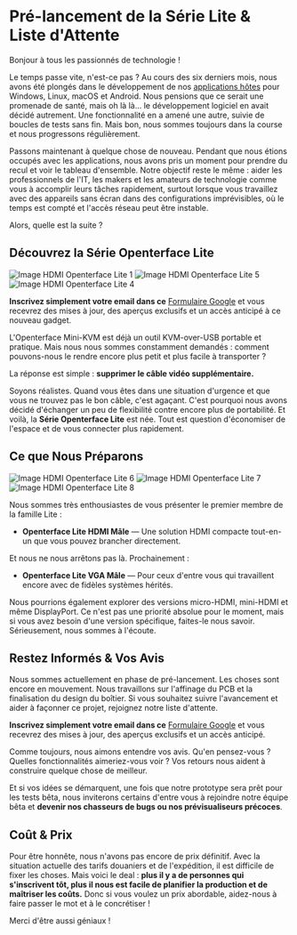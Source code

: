 # Pré-lancement de la Série Lite & Liste d'Attente

Bonjour à tous les passionnés de technologie !

Le temps passe vite, n'est-ce pas ? Au cours des six derniers mois, nous avons été plongés dans le développement de nos [applications hôtes](/app) pour Windows, Linux, macOS et Android. Nous pensions que ce serait une promenade de santé, mais oh là là... le développement logiciel en avait décidé autrement. Une fonctionnalité en a amené une autre, suivie de boucles de tests sans fin. Mais bon, nous sommes toujours dans la course et nous progressons régulièrement.

Passons maintenant à quelque chose de nouveau. Pendant que nous étions occupés avec les applications, nous avons pris un moment pour prendre du recul et voir le tableau d'ensemble. Notre objectif reste le même : aider les professionnels de l'IT, les makers et les amateurs de technologie comme vous à accomplir leurs tâches rapidement, surtout lorsque vous travaillez avec des appareils sans écran dans des configurations imprévisibles, où le temps est compté et l'accès réseau peut être instable.

Alors, quelle est la suite ?

## Découvrez la Série Openterface Lite

<img src="https://assets.openterface.com/images/minikvm-lite/hdmi-p1.webp" loading="lazy" alt="Image HDMI Openterface Lite 1" style="max-width: 100%; height: auto; max-height: 260px;">
<img src="https://assets.openterface.com/images/minikvm-lite/hdmi-p5.webp" loading="lazy" alt="Image HDMI Openterface Lite 5" style="max-width: 100%; height: auto; max-height: 260px;">
<img src="https://assets.openterface.com/images/minikvm-lite/hdmi-p4.webp" loading="lazy" alt="Image HDMI Openterface Lite 4" style="max-width: 100%; height: auto; max-height: 260px;">

**Inscrivez simplement votre email dans ce** [Formulaire Google](https://forms.gle/yaS1F5E5MSo8DWNZ6) et vous recevrez des mises à jour, des aperçus exclusifs et un accès anticipé à ce nouveau gadget.

L'Openterface Mini-KVM est déjà un outil KVM-over-USB portable et pratique. Mais nous nous sommes constamment demandés : comment pouvons-nous le rendre encore plus petit et plus facile à transporter ?

La réponse est simple : **supprimer le câble vidéo supplémentaire.**

Soyons réalistes. Quand vous êtes dans une situation d'urgence et que vous ne trouvez pas le bon câble, c'est agaçant. C'est pourquoi nous avons décidé d'échanger un peu de flexibilité contre encore plus de portabilité. Et voilà, la **Série Openterface Lite** est née. Tout est question d'économiser de l'espace et de vous connecter plus rapidement.

## Ce que Nous Préparons

<img src="https://assets.openterface.com/images/minikvm-lite/hdmi-p6.webp" loading="lazy" alt="Image HDMI Openterface Lite 6" style="max-width: 100%; height: auto; max-height: 260px;">
<img src="https://assets.openterface.com/images/minikvm-lite/hdmi-p7.webp" loading="lazy" alt="Image HDMI Openterface Lite 7" style="max-width: 100%; height: auto; max-height: 260px;">
<img src="https://assets.openterface.com/images/minikvm-lite/hdmi-p8.webp" loading="lazy" alt="Image HDMI Openterface Lite 8" style="max-width: 100%; height: auto; max-height: 260px;">

Nous sommes très enthousiastes de vous présenter le premier membre de la famille Lite :

- **Openterface Lite HDMI Mâle** — Une solution HDMI compacte tout-en-un que vous pouvez brancher directement.

Et nous ne nous arrêtons pas là. Prochainement :

- **Openterface Lite VGA Mâle** — Pour ceux d'entre vous qui travaillent encore avec de fidèles systèmes hérités.

Nous pourrions également explorer des versions micro-HDMI, mini-HDMI et même DisplayPort. Ce n'est pas une priorité absolue pour le moment, mais si vous avez besoin d'une version spécifique, faites-le nous savoir. Sérieusement, nous sommes à l'écoute.

## Restez Informés & Vos Avis

Nous sommes actuellement en phase de pré-lancement. Les choses sont encore en mouvement. Nous travaillons sur l'affinage du PCB et la finalisation du design du boîtier. Si vous souhaitez suivre l'avancement et aider à façonner ce projet, rejoignez notre liste d'attente.

**Inscrivez simplement votre email dans ce** [Formulaire Google](https://forms.gle/yaS1F5E5MSo8DWNZ6) et vous recevrez des mises à jour, des aperçus exclusifs et un accès anticipé.

Comme toujours, nous aimons entendre vos avis. Qu'en pensez-vous ? Quelles fonctionnalités aimeriez-vous voir ? Vos retours nous aident à construire quelque chose de meilleur.

Et si vos idées se démarquent, une fois que notre prototype sera prêt pour les tests bêta, nous inviterons certains d'entre vous à rejoindre notre équipe bêta et **devenir nos chasseurs de bugs ou nos prévisualiseurs précoces**.

## Coût & Prix

Pour être honnête, nous n'avons pas encore de prix définitif. Avec la situation actuelle des tarifs douaniers et de l'expédition, il est difficile de fixer les choses. Mais voici le deal : **plus il y a de personnes qui s'inscrivent tôt, plus il nous est facile de planifier la production et de maîtriser les coûts.** Donc si vous voulez un prix abordable, aidez-nous à faire passer le mot et à le concrétiser !

Merci d'être aussi géniaux !
